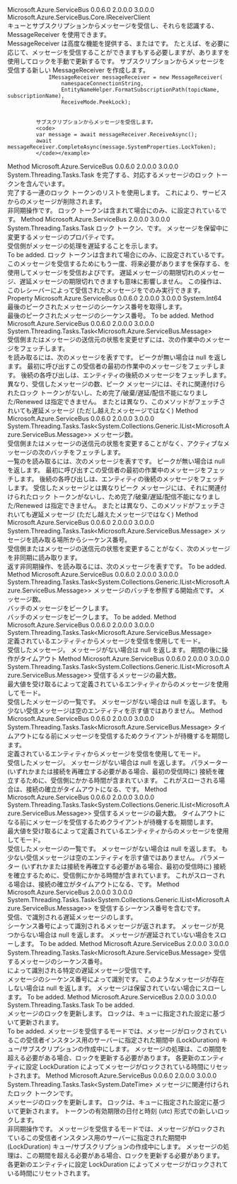 <Type Name="IMessageReceiver" FullName="Microsoft.Azure.ServiceBus.Core.IMessageReceiver">
  <TypeSignature Language="C#" Value="public interface IMessageReceiver : Microsoft.Azure.ServiceBus.Core.IReceiverClient" />
  <TypeSignature Language="ILAsm" Value=".class public interface auto ansi abstract IMessageReceiver implements class Microsoft.Azure.ServiceBus.Core.IReceiverClient, class Microsoft.Azure.ServiceBus.IClientEntity" />
  <TypeSignature Language="DocId" Value="T:Microsoft.Azure.ServiceBus.Core.IMessageReceiver" />
  <TypeSignature Language="VB.NET" Value="Public Interface IMessageReceiver&#xA;Implements IReceiverClient" />
  <TypeSignature Language="F#" Value="type IMessageReceiver = interface&#xA;    interface IReceiverClient&#xA;    interface IClientEntity" />
  <AssemblyInfo>
    <AssemblyName>Microsoft.Azure.ServiceBus</AssemblyName>
    <AssemblyVersion>0.0.6.0</AssemblyVersion>
    <AssemblyVersion>2.0.0.0</AssemblyVersion>
    <AssemblyVersion>3.0.0.0</AssemblyVersion>
  </AssemblyInfo>
  <Interfaces>
    <Interface>
      <InterfaceName>Microsoft.Azure.ServiceBus.Core.IReceiverClient</InterfaceName>
    </Interface>
  </Interfaces>
  <Docs>
    <summary>
             キューとサブスクリプションからメッセージを受信し、それらを認識する、MessageReceiver を使用できます。
             </summary>
    <remarks>
             MessageReceiver は高度な機能を提供する、<see cref="T:Microsoft.Azure.ServiceBus.QueueClient" />または<see cref="T:Microsoft.Azure.ServiceBus.SubscriptionClient" />です。 たとえば、<see cref="M:Microsoft.Azure.ServiceBus.Core.IMessageReceiver.ReceiveAsync" />を必要に応じて、メッセージを受信することができますもする必要しますが、ありますを使用してロックを手動で更新する<see cref="M:Microsoft.Azure.ServiceBus.Core.IMessageReceiver.RenewLockAsync(Microsoft.Azure.ServiceBus.Message)" />です。
             </remarks>
    <altmember cref="T:Microsoft.Azure.ServiceBus.Core.MessageReceiver" />
    <altmember cref="T:Microsoft.Azure.ServiceBus.QueueClient" />
    <altmember cref="T:Microsoft.Azure.ServiceBus.SubscriptionClient" />
    <example>
             サブスクリプションからメッセージを受信する新しい MessageReceiver を作成します。
             <code>
             IMessageReceiver messageReceiver = new MessageReceiver(
                 namespaceConnectionString,
                 EntityNameHelper.FormatSubscriptionPath(topicName, subscriptionName),
                 ReceiveMode.PeekLock);
             </code>
            
             サブスクリプションからメッセージを受信します。
             <code>
             var message = await messageReceiver.ReceiveAsync();
             await messageReceiver.CompleteAsync(message.SystemProperties.LockToken);
             </code></example>
  </Docs>
  <Members>
    <Member MemberName="CompleteAsync">
      <MemberSignature Language="C#" Value="public System.Threading.Tasks.Task CompleteAsync (System.Collections.Generic.IEnumerable&lt;string&gt; lockTokens);" />
      <MemberSignature Language="ILAsm" Value=".method public hidebysig newslot virtual instance class System.Threading.Tasks.Task CompleteAsync(class System.Collections.Generic.IEnumerable`1&lt;string&gt; lockTokens) cil managed" />
      <MemberSignature Language="DocId" Value="M:Microsoft.Azure.ServiceBus.Core.IMessageReceiver.CompleteAsync(System.Collections.Generic.IEnumerable{System.String})" />
      <MemberSignature Language="VB.NET" Value="Public Function CompleteAsync (lockTokens As IEnumerable(Of String)) As Task" />
      <MemberSignature Language="F#" Value="abstract member CompleteAsync : seq&lt;string&gt; -&gt; System.Threading.Tasks.Task" Usage="iMessageReceiver.CompleteAsync lockTokens" />
      <MemberType>Method</MemberType>
      <AssemblyInfo>
        <AssemblyName>Microsoft.Azure.ServiceBus</AssemblyName>
        <AssemblyVersion>0.0.6.0</AssemblyVersion>
        <AssemblyVersion>2.0.0.0</AssemblyVersion>
        <AssemblyVersion>3.0.0.0</AssemblyVersion>
      </AssemblyInfo>
      <ReturnValue>
        <ReturnType>System.Threading.Tasks.Task</ReturnType>
      </ReturnValue>
      <Parameters>
        <Parameter Name="lockTokens" Type="System.Collections.Generic.IEnumerable&lt;System.String&gt;" />
      </Parameters>
      <Docs>
        <param name="lockTokens"><see cref="T:System.Collections.Generic.IEnumerable`1" />を完了する、対応するメッセージのロック トークンを含んでいます。</param>
        <summary>
            完了する一連の<see cref="T:Microsoft.Azure.ServiceBus.Message" />ロック トークンのリストを使用します。 これにより、サービスからのメッセージが削除されます。
            </summary>
        <returns>非同期操作です。</returns>
        <remarks>
            ロック トークンは含まれて<see cref="P:Microsoft.Azure.ServiceBus.Message.SystemPropertiesCollection.LockToken" />場合にのみ、<see cref="T:Microsoft.Azure.ServiceBus.ReceiveMode" />に設定されている<see cref="F:Microsoft.Azure.ServiceBus.ReceiveMode.PeekLock" />です。
            </remarks>
      </Docs>
    </Member>
    <Member MemberName="DeferAsync">
      <MemberSignature Language="C#" Value="public System.Threading.Tasks.Task DeferAsync (string lockToken, System.Collections.Generic.IDictionary&lt;string,object&gt; propertiesToModify = null);" />
      <MemberSignature Language="ILAsm" Value=".method public hidebysig newslot virtual instance class System.Threading.Tasks.Task DeferAsync(string lockToken, class System.Collections.Generic.IDictionary`2&lt;string, object&gt; propertiesToModify) cil managed" />
      <MemberSignature Language="DocId" Value="M:Microsoft.Azure.ServiceBus.Core.IMessageReceiver.DeferAsync(System.String,System.Collections.Generic.IDictionary{System.String,System.Object})" />
      <MemberSignature Language="VB.NET" Value="Public Function DeferAsync (lockToken As String, Optional propertiesToModify As IDictionary(Of String, Object) = null) As Task" />
      <MemberSignature Language="F#" Value="abstract member DeferAsync : string * System.Collections.Generic.IDictionary&lt;string, obj&gt; -&gt; System.Threading.Tasks.Task" Usage="iMessageReceiver.DeferAsync (lockToken, propertiesToModify)" />
      <MemberType>Method</MemberType>
      <AssemblyInfo>
        <AssemblyName>Microsoft.Azure.ServiceBus</AssemblyName>
        <AssemblyVersion>2.0.0.0</AssemblyVersion>
        <AssemblyVersion>3.0.0.0</AssemblyVersion>
      </AssemblyInfo>
      <ReturnValue>
        <ReturnType>System.Threading.Tasks.Task</ReturnType>
      </ReturnValue>
      <Parameters>
        <Parameter Name="lockToken" Type="System.String" />
        <Parameter Name="propertiesToModify" Type="System.Collections.Generic.IDictionary&lt;System.String,System.Object&gt;" />
      </Parameters>
      <Docs>
        <param name="lockToken">ロック トークン、<see cref="T:Microsoft.Azure.ServiceBus.Message" />です。</param>
        <param name="propertiesToModify">メッセージを保留中に変更するメッセージのプロパティです。</param>
        <summary>受信側がメッセージの処理を遅延することを示します。</summary>
        <returns>To be added.</returns>
        <remarks>
            ロック トークンは含まれて<see cref="P:Microsoft.Azure.ServiceBus.Message.SystemPropertiesCollection.LockToken" />場合にのみ、<see cref="T:Microsoft.Azure.ServiceBus.ReceiveMode" />に設定されている<see cref="F:Microsoft.Azure.ServiceBus.ReceiveMode.PeekLock" />です。
            このメッセージを受信するためにもう一度、将来必要がありますを保存する、<see cref="P:Microsoft.Azure.ServiceBus.Message.SystemPropertiesCollection.SequenceNumber" />を使用してメッセージを受信および<see cref="M:Microsoft.Azure.ServiceBus.Core.IMessageReceiver.ReceiveDeferredMessageAsync(System.Int64)" />です。
            遅延メッセージの期限切れのメッセージ、遅延メッセージの期限切れできますも意味に影響しません。
            この操作は、このレシーバーによって受信されたメッセージをでのみ実行できます。
            </remarks>
      </Docs>
    </Member>
    <Member MemberName="LastPeekedSequenceNumber">
      <MemberSignature Language="C#" Value="public long LastPeekedSequenceNumber { get; }" />
      <MemberSignature Language="ILAsm" Value=".property instance int64 LastPeekedSequenceNumber" />
      <MemberSignature Language="DocId" Value="P:Microsoft.Azure.ServiceBus.Core.IMessageReceiver.LastPeekedSequenceNumber" />
      <MemberSignature Language="VB.NET" Value="Public ReadOnly Property LastPeekedSequenceNumber As Long" />
      <MemberSignature Language="F#" Value="member this.LastPeekedSequenceNumber : int64" Usage="Microsoft.Azure.ServiceBus.Core.IMessageReceiver.LastPeekedSequenceNumber" />
      <MemberType>Property</MemberType>
      <AssemblyInfo>
        <AssemblyName>Microsoft.Azure.ServiceBus</AssemblyName>
        <AssemblyVersion>0.0.6.0</AssemblyVersion>
        <AssemblyVersion>2.0.0.0</AssemblyVersion>
        <AssemblyVersion>3.0.0.0</AssemblyVersion>
      </AssemblyInfo>
      <ReturnValue>
        <ReturnType>System.Int64</ReturnType>
      </ReturnValue>
      <Docs>
        <summary>最後のピークされたメッセージのシーケンス番号を取得します。</summary>
        <value>最後のピークされたメッセージのシーケンス番号。</value>
        <remarks>To be added.</remarks>
        <altmember cref="M:Microsoft.Azure.ServiceBus.Core.IMessageReceiver.PeekAsync" />
      </Docs>
    </Member>
    <Member MemberName="PeekAsync">
      <MemberSignature Language="C#" Value="public System.Threading.Tasks.Task&lt;Microsoft.Azure.ServiceBus.Message&gt; PeekAsync ();" />
      <MemberSignature Language="ILAsm" Value=".method public hidebysig newslot virtual instance class System.Threading.Tasks.Task`1&lt;class Microsoft.Azure.ServiceBus.Message&gt; PeekAsync() cil managed" />
      <MemberSignature Language="DocId" Value="M:Microsoft.Azure.ServiceBus.Core.IMessageReceiver.PeekAsync" />
      <MemberSignature Language="VB.NET" Value="Public Function PeekAsync () As Task(Of Message)" />
      <MemberSignature Language="F#" Value="abstract member PeekAsync : unit -&gt; System.Threading.Tasks.Task&lt;Microsoft.Azure.ServiceBus.Message&gt;" Usage="iMessageReceiver.PeekAsync " />
      <MemberType>Method</MemberType>
      <AssemblyInfo>
        <AssemblyName>Microsoft.Azure.ServiceBus</AssemblyName>
        <AssemblyVersion>0.0.6.0</AssemblyVersion>
        <AssemblyVersion>2.0.0.0</AssemblyVersion>
        <AssemblyVersion>3.0.0.0</AssemblyVersion>
      </AssemblyInfo>
      <ReturnValue>
        <ReturnType>System.Threading.Tasks.Task&lt;Microsoft.Azure.ServiceBus.Message&gt;</ReturnType>
      </ReturnValue>
      <Parameters />
      <Docs>
        <summary>
            受信側またはメッセージの送信元の状態を変更せずには、次の作業中のメッセージをフェッチします。
            </summary>
        <returns><see cref="T:Microsoft.Azure.ServiceBus.Message" />を読み取るには、次のメッセージを表すです。 ピークが無い場合は null を返します。</returns>
        <remarks>
            最初に呼び出す<see cref="M:Microsoft.Azure.ServiceBus.Core.IMessageReceiver.PeekAsync" />この受信者の最初の作業中のメッセージをフェッチします。 後続の各呼び出しは、エンティティの後続のメッセージをフェッチします。
            異なり、受信したメッセージの数、ピーク メッセージには、それに関連付けられたロック トークンがないし、ため完了/破棄/遅延/配信不能になりました/Renewed は指定できません。
            またとは異なり<see cref="M:Microsoft.Azure.ServiceBus.Core.IMessageReceiver.ReceiveAsync" />、このメソッドがフェッチされいても遅延メッセージ (ただし越えたメッセージではなく)
            </remarks>
      </Docs>
    </Member>
    <Member MemberName="PeekAsync">
      <MemberSignature Language="C#" Value="public System.Threading.Tasks.Task&lt;System.Collections.Generic.IList&lt;Microsoft.Azure.ServiceBus.Message&gt;&gt; PeekAsync (int maxMessageCount);" />
      <MemberSignature Language="ILAsm" Value=".method public hidebysig newslot virtual instance class System.Threading.Tasks.Task`1&lt;class System.Collections.Generic.IList`1&lt;class Microsoft.Azure.ServiceBus.Message&gt;&gt; PeekAsync(int32 maxMessageCount) cil managed" />
      <MemberSignature Language="DocId" Value="M:Microsoft.Azure.ServiceBus.Core.IMessageReceiver.PeekAsync(System.Int32)" />
      <MemberSignature Language="VB.NET" Value="Public Function PeekAsync (maxMessageCount As Integer) As Task(Of IList(Of Message))" />
      <MemberSignature Language="F#" Value="abstract member PeekAsync : int -&gt; System.Threading.Tasks.Task&lt;System.Collections.Generic.IList&lt;Microsoft.Azure.ServiceBus.Message&gt;&gt;" Usage="iMessageReceiver.PeekAsync maxMessageCount" />
      <MemberType>Method</MemberType>
      <AssemblyInfo>
        <AssemblyName>Microsoft.Azure.ServiceBus</AssemblyName>
        <AssemblyVersion>0.0.6.0</AssemblyVersion>
        <AssemblyVersion>2.0.0.0</AssemblyVersion>
        <AssemblyVersion>3.0.0.0</AssemblyVersion>
      </AssemblyInfo>
      <ReturnValue>
        <ReturnType>System.Threading.Tasks.Task&lt;System.Collections.Generic.IList&lt;Microsoft.Azure.ServiceBus.Message&gt;&gt;</ReturnType>
      </ReturnValue>
      <Parameters>
        <Parameter Name="maxMessageCount" Type="System.Int32" />
      </Parameters>
      <Docs>
        <param name="maxMessageCount">メッセージ数。</param>
        <summary>
            受信側またはメッセージの送信元の状態を変更することがなく、アクティブなメッセージの次のバッチをフェッチします。
            </summary>
        <returns>一覧の<see cref="T:Microsoft.Azure.ServiceBus.Message" />を読み取るには、次のメッセージを表すです。 ピークが無い場合は null を返します。</returns>
        <remarks>
            最初に呼び出す<see cref="M:Microsoft.Azure.ServiceBus.Core.IMessageReceiver.PeekAsync" />この受信者の最初の作業中のメッセージをフェッチします。 後続の各呼び出しは、エンティティの後続のメッセージをフェッチします。
            受信したメッセージとは異なりピーク メッセージには、それに関連付けられたロック トークンがないし、ため完了/破棄/遅延/配信不能になりました/Renewed は指定できません。
            またとは異なり<see cref="M:Microsoft.Azure.ServiceBus.Core.IMessageReceiver.ReceiveAsync" />、このメソッドがフェッチされいても遅延メッセージ (ただし越えたメッセージではなく)
            </remarks>
      </Docs>
    </Member>
    <Member MemberName="PeekBySequenceNumberAsync">
      <MemberSignature Language="C#" Value="public System.Threading.Tasks.Task&lt;Microsoft.Azure.ServiceBus.Message&gt; PeekBySequenceNumberAsync (long fromSequenceNumber);" />
      <MemberSignature Language="ILAsm" Value=".method public hidebysig newslot virtual instance class System.Threading.Tasks.Task`1&lt;class Microsoft.Azure.ServiceBus.Message&gt; PeekBySequenceNumberAsync(int64 fromSequenceNumber) cil managed" />
      <MemberSignature Language="DocId" Value="M:Microsoft.Azure.ServiceBus.Core.IMessageReceiver.PeekBySequenceNumberAsync(System.Int64)" />
      <MemberSignature Language="VB.NET" Value="Public Function PeekBySequenceNumberAsync (fromSequenceNumber As Long) As Task(Of Message)" />
      <MemberSignature Language="F#" Value="abstract member PeekBySequenceNumberAsync : int64 -&gt; System.Threading.Tasks.Task&lt;Microsoft.Azure.ServiceBus.Message&gt;" Usage="iMessageReceiver.PeekBySequenceNumberAsync fromSequenceNumber" />
      <MemberType>Method</MemberType>
      <AssemblyInfo>
        <AssemblyName>Microsoft.Azure.ServiceBus</AssemblyName>
        <AssemblyVersion>0.0.6.0</AssemblyVersion>
        <AssemblyVersion>2.0.0.0</AssemblyVersion>
        <AssemblyVersion>3.0.0.0</AssemblyVersion>
      </AssemblyInfo>
      <ReturnValue>
        <ReturnType>System.Threading.Tasks.Task&lt;Microsoft.Azure.ServiceBus.Message&gt;</ReturnType>
      </ReturnValue>
      <Parameters>
        <Parameter Name="fromSequenceNumber" Type="System.Int64" />
      </Parameters>
      <Docs>
        <param name="fromSequenceNumber">メッセージを読み取る場所からシーケンス番号。</param>
        <summary>
            受信側またはメッセージの送信元の状態を変更することがなく、次のメッセージを非同期に読み取ります。
            </summary>
        <returns>返す非同期操作、<see cref="T:Microsoft.Azure.ServiceBus.Message" />を読み取るには、次のメッセージを表すです。</returns>
        <remarks>To be added.</remarks>
      </Docs>
    </Member>
    <Member MemberName="PeekBySequenceNumberAsync">
      <MemberSignature Language="C#" Value="public System.Threading.Tasks.Task&lt;System.Collections.Generic.IList&lt;Microsoft.Azure.ServiceBus.Message&gt;&gt; PeekBySequenceNumberAsync (long fromSequenceNumber, int messageCount);" />
      <MemberSignature Language="ILAsm" Value=".method public hidebysig newslot virtual instance class System.Threading.Tasks.Task`1&lt;class System.Collections.Generic.IList`1&lt;class Microsoft.Azure.ServiceBus.Message&gt;&gt; PeekBySequenceNumberAsync(int64 fromSequenceNumber, int32 messageCount) cil managed" />
      <MemberSignature Language="DocId" Value="M:Microsoft.Azure.ServiceBus.Core.IMessageReceiver.PeekBySequenceNumberAsync(System.Int64,System.Int32)" />
      <MemberSignature Language="VB.NET" Value="Public Function PeekBySequenceNumberAsync (fromSequenceNumber As Long, messageCount As Integer) As Task(Of IList(Of Message))" />
      <MemberSignature Language="F#" Value="abstract member PeekBySequenceNumberAsync : int64 * int -&gt; System.Threading.Tasks.Task&lt;System.Collections.Generic.IList&lt;Microsoft.Azure.ServiceBus.Message&gt;&gt;" Usage="iMessageReceiver.PeekBySequenceNumberAsync (fromSequenceNumber, messageCount)" />
      <MemberType>Method</MemberType>
      <AssemblyInfo>
        <AssemblyName>Microsoft.Azure.ServiceBus</AssemblyName>
        <AssemblyVersion>0.0.6.0</AssemblyVersion>
        <AssemblyVersion>2.0.0.0</AssemblyVersion>
        <AssemblyVersion>3.0.0.0</AssemblyVersion>
      </AssemblyInfo>
      <ReturnValue>
        <ReturnType>System.Threading.Tasks.Task&lt;System.Collections.Generic.IList&lt;Microsoft.Azure.ServiceBus.Message&gt;&gt;</ReturnType>
      </ReturnValue>
      <Parameters>
        <Parameter Name="fromSequenceNumber" Type="System.Int64" />
        <Parameter Name="messageCount" Type="System.Int32" />
      </Parameters>
      <Docs>
        <param name="fromSequenceNumber">メッセージのバッチを参照する開始点です。</param>
        <param name="messageCount">メッセージ数。</param>
        <summary>バッチのメッセージをピークします。</summary>
        <returns>バッチのメッセージをピークします。</returns>
        <remarks>To be added.</remarks>
      </Docs>
    </Member>
    <Member MemberName="ReceiveAsync">
      <MemberSignature Language="C#" Value="public System.Threading.Tasks.Task&lt;Microsoft.Azure.ServiceBus.Message&gt; ReceiveAsync ();" />
      <MemberSignature Language="ILAsm" Value=".method public hidebysig newslot virtual instance class System.Threading.Tasks.Task`1&lt;class Microsoft.Azure.ServiceBus.Message&gt; ReceiveAsync() cil managed" />
      <MemberSignature Language="DocId" Value="M:Microsoft.Azure.ServiceBus.Core.IMessageReceiver.ReceiveAsync" />
      <MemberSignature Language="VB.NET" Value="Public Function ReceiveAsync () As Task(Of Message)" />
      <MemberSignature Language="F#" Value="abstract member ReceiveAsync : unit -&gt; System.Threading.Tasks.Task&lt;Microsoft.Azure.ServiceBus.Message&gt;" Usage="iMessageReceiver.ReceiveAsync " />
      <MemberType>Method</MemberType>
      <AssemblyInfo>
        <AssemblyName>Microsoft.Azure.ServiceBus</AssemblyName>
        <AssemblyVersion>0.0.6.0</AssemblyVersion>
        <AssemblyVersion>2.0.0.0</AssemblyVersion>
        <AssemblyVersion>3.0.0.0</AssemblyVersion>
      </AssemblyInfo>
      <ReturnValue>
        <ReturnType>System.Threading.Tasks.Task&lt;Microsoft.Azure.ServiceBus.Message&gt;</ReturnType>
      </ReturnValue>
      <Parameters />
      <Docs>
        <summary>
            定義されているエンティティからメッセージを受信<see cref="P:Microsoft.Azure.ServiceBus.Core.IReceiverClient.Path" />を使用して<see cref="T:Microsoft.Azure.ServiceBus.ReceiveMode" />モード。
            </summary>
        <returns>受信したメッセージ。 メッセージがない場合は null を返します。</returns>
        <remarks>期間の後に操作がタイムアウト<see cref="P:Microsoft.Azure.ServiceBus.ClientEntity.OperationTimeout" /></remarks>
      </Docs>
    </Member>
    <Member MemberName="ReceiveAsync">
      <MemberSignature Language="C#" Value="public System.Threading.Tasks.Task&lt;System.Collections.Generic.IList&lt;Microsoft.Azure.ServiceBus.Message&gt;&gt; ReceiveAsync (int maxMessageCount);" />
      <MemberSignature Language="ILAsm" Value=".method public hidebysig newslot virtual instance class System.Threading.Tasks.Task`1&lt;class System.Collections.Generic.IList`1&lt;class Microsoft.Azure.ServiceBus.Message&gt;&gt; ReceiveAsync(int32 maxMessageCount) cil managed" />
      <MemberSignature Language="DocId" Value="M:Microsoft.Azure.ServiceBus.Core.IMessageReceiver.ReceiveAsync(System.Int32)" />
      <MemberSignature Language="VB.NET" Value="Public Function ReceiveAsync (maxMessageCount As Integer) As Task(Of IList(Of Message))" />
      <MemberSignature Language="F#" Value="abstract member ReceiveAsync : int -&gt; System.Threading.Tasks.Task&lt;System.Collections.Generic.IList&lt;Microsoft.Azure.ServiceBus.Message&gt;&gt;" Usage="iMessageReceiver.ReceiveAsync maxMessageCount" />
      <MemberType>Method</MemberType>
      <AssemblyInfo>
        <AssemblyName>Microsoft.Azure.ServiceBus</AssemblyName>
        <AssemblyVersion>0.0.6.0</AssemblyVersion>
        <AssemblyVersion>2.0.0.0</AssemblyVersion>
        <AssemblyVersion>3.0.0.0</AssemblyVersion>
      </AssemblyInfo>
      <ReturnValue>
        <ReturnType>System.Threading.Tasks.Task&lt;System.Collections.Generic.IList&lt;Microsoft.Azure.ServiceBus.Message&gt;&gt;</ReturnType>
      </ReturnValue>
      <Parameters>
        <Parameter Name="maxMessageCount" Type="System.Int32" />
      </Parameters>
      <Docs>
        <param name="maxMessageCount">受信するメッセージの最大数。</param>
        <summary>
            最大値を受け取る<paramref name="maxMessageCount" />によって定義されているエンティティからのメッセージ<see cref="P:Microsoft.Azure.ServiceBus.Core.IReceiverClient.Path" />を使用して<see cref="T:Microsoft.Azure.ServiceBus.ReceiveMode" />モード。
            </summary>
        <returns>受信したメッセージの一覧です。 メッセージがない場合は null を返します。</returns>
        <remarks>も少ない受信<paramref name="maxMessageCount" />メッセージは空のエンティティを示す値ではありません。</remarks>
      </Docs>
    </Member>
    <Member MemberName="ReceiveAsync">
      <MemberSignature Language="C#" Value="public System.Threading.Tasks.Task&lt;Microsoft.Azure.ServiceBus.Message&gt; ReceiveAsync (TimeSpan operationTimeout);" />
      <MemberSignature Language="ILAsm" Value=".method public hidebysig newslot virtual instance class System.Threading.Tasks.Task`1&lt;class Microsoft.Azure.ServiceBus.Message&gt; ReceiveAsync(valuetype System.TimeSpan operationTimeout) cil managed" />
      <MemberSignature Language="DocId" Value="M:Microsoft.Azure.ServiceBus.Core.IMessageReceiver.ReceiveAsync(System.TimeSpan)" />
      <MemberSignature Language="VB.NET" Value="Public Function ReceiveAsync (operationTimeout As TimeSpan) As Task(Of Message)" />
      <MemberSignature Language="F#" Value="abstract member ReceiveAsync : TimeSpan -&gt; System.Threading.Tasks.Task&lt;Microsoft.Azure.ServiceBus.Message&gt;" Usage="iMessageReceiver.ReceiveAsync operationTimeout" />
      <MemberType>Method</MemberType>
      <AssemblyInfo>
        <AssemblyName>Microsoft.Azure.ServiceBus</AssemblyName>
        <AssemblyVersion>0.0.6.0</AssemblyVersion>
        <AssemblyVersion>2.0.0.0</AssemblyVersion>
        <AssemblyVersion>3.0.0.0</AssemblyVersion>
      </AssemblyInfo>
      <ReturnValue>
        <ReturnType>System.Threading.Tasks.Task&lt;Microsoft.Azure.ServiceBus.Message&gt;</ReturnType>
      </ReturnValue>
      <Parameters>
        <Parameter Name="serverWaitTime" Type="System.TimeSpan" />
      </Parameters>
      <Docs>
        <param name="operationTimeout">タイムアウトになる前にメッセージを受信するためクライアントが待機するを期間します。</param>
        <summary>
            定義されているエンティティからメッセージを受信<see cref="P:Microsoft.Azure.ServiceBus.Core.IReceiverClient.Path" />を使用して<see cref="T:Microsoft.Azure.ServiceBus.ReceiveMode" />モード。
            </summary>
        <returns>受信したメッセージ。 メッセージがない場合は null を返します。</returns>
        <remarks>
            パラメーター <paramref name="operationTimeout" /> (いずれかまたは接続を再確立する必要がある場合、最初の受信時に) 接続を確立するために、受信側にかかる時間が含まれています。 これがスローされる場合は、接続の確立がタイムアウトになる、<see cref="T:Microsoft.Azure.ServiceBus.ServiceBusTimeoutException" />です。
            </remarks>
      </Docs>
    </Member>
    <Member MemberName="ReceiveAsync">
      <MemberSignature Language="C#" Value="public System.Threading.Tasks.Task&lt;System.Collections.Generic.IList&lt;Microsoft.Azure.ServiceBus.Message&gt;&gt; ReceiveAsync (int maxMessageCount, TimeSpan operationTimeout);" />
      <MemberSignature Language="ILAsm" Value=".method public hidebysig newslot virtual instance class System.Threading.Tasks.Task`1&lt;class System.Collections.Generic.IList`1&lt;class Microsoft.Azure.ServiceBus.Message&gt;&gt; ReceiveAsync(int32 maxMessageCount, valuetype System.TimeSpan operationTimeout) cil managed" />
      <MemberSignature Language="DocId" Value="M:Microsoft.Azure.ServiceBus.Core.IMessageReceiver.ReceiveAsync(System.Int32,System.TimeSpan)" />
      <MemberSignature Language="VB.NET" Value="Public Function ReceiveAsync (maxMessageCount As Integer, operationTimeout As TimeSpan) As Task(Of IList(Of Message))" />
      <MemberSignature Language="F#" Value="abstract member ReceiveAsync : int * TimeSpan -&gt; System.Threading.Tasks.Task&lt;System.Collections.Generic.IList&lt;Microsoft.Azure.ServiceBus.Message&gt;&gt;" Usage="iMessageReceiver.ReceiveAsync (maxMessageCount, operationTimeout)" />
      <MemberType>Method</MemberType>
      <AssemblyInfo>
        <AssemblyName>Microsoft.Azure.ServiceBus</AssemblyName>
        <AssemblyVersion>0.0.6.0</AssemblyVersion>
        <AssemblyVersion>2.0.0.0</AssemblyVersion>
        <AssemblyVersion>3.0.0.0</AssemblyVersion>
      </AssemblyInfo>
      <ReturnValue>
        <ReturnType>System.Threading.Tasks.Task&lt;System.Collections.Generic.IList&lt;Microsoft.Azure.ServiceBus.Message&gt;&gt;</ReturnType>
      </ReturnValue>
      <Parameters>
        <Parameter Name="maxMessageCount" Type="System.Int32" />
        <Parameter Name="serverWaitTime" Type="System.TimeSpan" />
      </Parameters>
      <Docs>
        <param name="maxMessageCount">受信するメッセージの最大数。</param>
        <param name="operationTimeout">タイムアウトになる前にメッセージを受信するためクライアントが待機するを期間します。</param>
        <summary>
            最大値を受け取る<paramref name="maxMessageCount" />によって定義されているエンティティからのメッセージ<see cref="P:Microsoft.Azure.ServiceBus.Core.IReceiverClient.Path" />を使用して<see cref="T:Microsoft.Azure.ServiceBus.ReceiveMode" />モード。
            </summary>
        <returns>受信したメッセージの一覧です。 メッセージがない場合は null を返します。</returns>
        <remarks>も少ない受信<paramref name="maxMessageCount" />メッセージは空のエンティティを示す値ではありません。
            パラメーター <paramref name="operationTimeout" /> (いずれかまたは接続を再確立する必要がある場合、最初の受信時に) 接続を確立するために、受信側にかかる時間が含まれています。 これがスローされる場合は、接続の確立がタイムアウトになる、<see cref="T:Microsoft.Azure.ServiceBus.ServiceBusTimeoutException" />です。
            </remarks>
      </Docs>
    </Member>
    <Member MemberName="ReceiveDeferredMessageAsync">
      <MemberSignature Language="C#" Value="public System.Threading.Tasks.Task&lt;System.Collections.Generic.IList&lt;Microsoft.Azure.ServiceBus.Message&gt;&gt; ReceiveDeferredMessageAsync (System.Collections.Generic.IEnumerable&lt;long&gt; sequenceNumbers);" />
      <MemberSignature Language="ILAsm" Value=".method public hidebysig newslot virtual instance class System.Threading.Tasks.Task`1&lt;class System.Collections.Generic.IList`1&lt;class Microsoft.Azure.ServiceBus.Message&gt;&gt; ReceiveDeferredMessageAsync(class System.Collections.Generic.IEnumerable`1&lt;int64&gt; sequenceNumbers) cil managed" />
      <MemberSignature Language="DocId" Value="M:Microsoft.Azure.ServiceBus.Core.IMessageReceiver.ReceiveDeferredMessageAsync(System.Collections.Generic.IEnumerable{System.Int64})" />
      <MemberSignature Language="VB.NET" Value="Public Function ReceiveDeferredMessageAsync (sequenceNumbers As IEnumerable(Of Long)) As Task(Of IList(Of Message))" />
      <MemberSignature Language="F#" Value="abstract member ReceiveDeferredMessageAsync : seq&lt;int64&gt; -&gt; System.Threading.Tasks.Task&lt;System.Collections.Generic.IList&lt;Microsoft.Azure.ServiceBus.Message&gt;&gt;" Usage="iMessageReceiver.ReceiveDeferredMessageAsync sequenceNumbers" />
      <MemberType>Method</MemberType>
      <AssemblyInfo>
        <AssemblyName>Microsoft.Azure.ServiceBus</AssemblyName>
        <AssemblyVersion>2.0.0.0</AssemblyVersion>
        <AssemblyVersion>3.0.0.0</AssemblyVersion>
      </AssemblyInfo>
      <ReturnValue>
        <ReturnType>System.Threading.Tasks.Task&lt;System.Collections.Generic.IList&lt;Microsoft.Azure.ServiceBus.Message&gt;&gt;</ReturnType>
      </ReturnValue>
      <Parameters>
        <Parameter Name="sequenceNumbers" Type="System.Collections.Generic.IEnumerable&lt;System.Int64&gt;" />
      </Parameters>
      <Docs>
        <param name="sequenceNumbers"><see cref="T:System.Collections.Generic.IEnumerable`1" />を受信するシーケンス番号を含むです。</param>
        <summary>
            受信、<see cref="T:System.Collections.Generic.IList`1" />で識別される遅延メッセージの<paramref name="sequenceNumbers" />します。
            </summary>
        <returns>シーケンス番号によって識別されるメッセージが返されます。 メッセージが見つからない場合は null を返します。
            メッセージが遅延されていない場合をスローします。</returns>
        <remarks>To be added.</remarks>
        <altmember cref="M:Microsoft.Azure.ServiceBus.Core.IMessageReceiver.DeferAsync(System.String,System.Collections.Generic.IDictionary{System.String,System.Object})" />
      </Docs>
    </Member>
    <Member MemberName="ReceiveDeferredMessageAsync">
      <MemberSignature Language="C#" Value="public System.Threading.Tasks.Task&lt;Microsoft.Azure.ServiceBus.Message&gt; ReceiveDeferredMessageAsync (long sequenceNumber);" />
      <MemberSignature Language="ILAsm" Value=".method public hidebysig newslot virtual instance class System.Threading.Tasks.Task`1&lt;class Microsoft.Azure.ServiceBus.Message&gt; ReceiveDeferredMessageAsync(int64 sequenceNumber) cil managed" />
      <MemberSignature Language="DocId" Value="M:Microsoft.Azure.ServiceBus.Core.IMessageReceiver.ReceiveDeferredMessageAsync(System.Int64)" />
      <MemberSignature Language="VB.NET" Value="Public Function ReceiveDeferredMessageAsync (sequenceNumber As Long) As Task(Of Message)" />
      <MemberSignature Language="F#" Value="abstract member ReceiveDeferredMessageAsync : int64 -&gt; System.Threading.Tasks.Task&lt;Microsoft.Azure.ServiceBus.Message&gt;" Usage="iMessageReceiver.ReceiveDeferredMessageAsync sequenceNumber" />
      <MemberType>Method</MemberType>
      <AssemblyInfo>
        <AssemblyName>Microsoft.Azure.ServiceBus</AssemblyName>
        <AssemblyVersion>2.0.0.0</AssemblyVersion>
        <AssemblyVersion>3.0.0.0</AssemblyVersion>
      </AssemblyInfo>
      <ReturnValue>
        <ReturnType>System.Threading.Tasks.Task&lt;Microsoft.Azure.ServiceBus.Message&gt;</ReturnType>
      </ReturnValue>
      <Parameters>
        <Parameter Name="sequenceNumber" Type="System.Int64" />
      </Parameters>
      <Docs>
        <param name="sequenceNumber">受信するメッセージのシーケンス番号。</param>
        <summary>
            によって識別される特定の遅延メッセージ受信<paramref name="sequenceNumber" />です。
            </summary>
        <returns>メッセージのシーケンス番号によって識別<paramref name="sequenceNumber" />です。 このようなメッセージが存在しない場合は null を返します。
            メッセージは保留されていない場合にスローします。</returns>
        <remarks>To be added.</remarks>
        <altmember cref="M:Microsoft.Azure.ServiceBus.Core.IMessageReceiver.DeferAsync(System.String,System.Collections.Generic.IDictionary{System.String,System.Object})" />
      </Docs>
    </Member>
    <Member MemberName="RenewLockAsync">
      <MemberSignature Language="C#" Value="public System.Threading.Tasks.Task RenewLockAsync (Microsoft.Azure.ServiceBus.Message message);" />
      <MemberSignature Language="ILAsm" Value=".method public hidebysig newslot virtual instance class System.Threading.Tasks.Task RenewLockAsync(class Microsoft.Azure.ServiceBus.Message message) cil managed" />
      <MemberSignature Language="DocId" Value="M:Microsoft.Azure.ServiceBus.Core.IMessageReceiver.RenewLockAsync(Microsoft.Azure.ServiceBus.Message)" />
      <MemberSignature Language="F#" Value="abstract member RenewLockAsync : Microsoft.Azure.ServiceBus.Message -&gt; System.Threading.Tasks.Task" Usage="iMessageReceiver.RenewLockAsync message" />
      <MemberType>Method</MemberType>
      <AssemblyInfo>
        <AssemblyName>Microsoft.Azure.ServiceBus</AssemblyName>
        <AssemblyVersion>2.0.0.0</AssemblyVersion>
        <AssemblyVersion>3.0.0.0</AssemblyVersion>
      </AssemblyInfo>
      <ReturnValue>
        <ReturnType>System.Threading.Tasks.Task</ReturnType>
      </ReturnValue>
      <Parameters>
        <Parameter Name="message" Type="Microsoft.Azure.ServiceBus.Message" />
      </Parameters>
      <Docs>
        <param name="message">To be added.</param>
        <summary>
            メッセージのロックを更新します。 ロックは、キューに指定された設定に基づいて更新されます。
            </summary>
        <returns>To be added.</returns>
        <remarks>
            メッセージを受信する<see cref="F:Microsoft.Azure.ServiceBus.ReceiveMode.PeekLock" />モードでは、メッセージがロックされているこの受信者インスタンス用のサーバーに指定された期間中 (LockDuration) キュー/サブスクリプションの作成中にします。
            メッセージの処理は、この期間を超える必要がある場合、ロックを更新する必要があります。
            各更新のエンティティに設定 LockDuration によってメッセージがロックされている時間にリセットされます。
            </remarks>
      </Docs>
    </Member>
    <Member MemberName="RenewLockAsync">
      <MemberSignature Language="C#" Value="public System.Threading.Tasks.Task&lt;DateTime&gt; RenewLockAsync (string lockToken);" />
      <MemberSignature Language="ILAsm" Value=".method public hidebysig newslot virtual instance class System.Threading.Tasks.Task`1&lt;valuetype System.DateTime&gt; RenewLockAsync(string lockToken) cil managed" />
      <MemberSignature Language="DocId" Value="M:Microsoft.Azure.ServiceBus.Core.IMessageReceiver.RenewLockAsync(System.String)" />
      <MemberSignature Language="VB.NET" Value="Public Function RenewLockAsync (lockToken As String) As Task(Of DateTime)" />
      <MemberSignature Language="F#" Value="abstract member RenewLockAsync : string -&gt; System.Threading.Tasks.Task&lt;DateTime&gt;" Usage="iMessageReceiver.RenewLockAsync lockToken" />
      <MemberType>Method</MemberType>
      <AssemblyInfo>
        <AssemblyName>Microsoft.Azure.ServiceBus</AssemblyName>
        <AssemblyVersion>0.0.6.0</AssemblyVersion>
        <AssemblyVersion>2.0.0.0</AssemblyVersion>
        <AssemblyVersion>3.0.0.0</AssemblyVersion>
      </AssemblyInfo>
      <ReturnValue>
        <ReturnType>System.Threading.Tasks.Task&lt;System.DateTime&gt;</ReturnType>
      </ReturnValue>
      <Parameters>
        <Parameter Name="lockToken" Type="System.String" />
      </Parameters>
      <Docs>
        <param name="lockToken">メッセージに関連付けられたロック トークンです。</param>
        <summary>
            メッセージのロックを更新します。 ロックは、キューに指定された設定に基づいて更新されます。
            <returns>トークンの有効期限の日付と時刻 (utc) 形式での新しいロックします。</returns></summary>
        <returns>非同期操作です。</returns>
        <remarks>
            メッセージを受信する<see cref="F:Microsoft.Azure.ServiceBus.ReceiveMode.PeekLock" />モードでは、メッセージがロックされているこの受信者インスタンス用のサーバーに指定された期間中 (LockDuration) キュー/サブスクリプションの作成中にします。
            メッセージの処理は、この期間を超える必要がある場合、ロックを更新する必要があります。
            各更新のエンティティに設定 LockDuration によってメッセージがロックされている時間にリセットされます。
            </remarks>
      </Docs>
    </Member>
  </Members>
</Type>